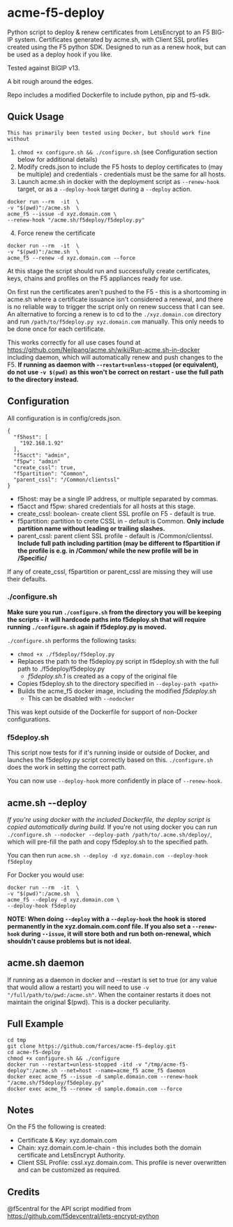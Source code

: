 # acme-f5-deploy
Python script to deploy &amp; renew certificates from LetsEncrypt to an F5 BIG-IP system. Certificates generated by acme.sh, with Client SSL profiles created using the F5 python SDK. Designed to run as a renew hook, but can be used as a deploy hook if you like.

Tested against BIGIP v13.

A bit rough around the edges.

Repo includes a modified Dockerfile to include python, pip and f5-sdk.

## Quick Usage
`This has primarily been tested using Docker, but should work fine without`
1. `chmod +x configure.sh && ./configure.sh` (see Configuration section below for additional details)
2. Modify creds.json to include the F5 hosts to deploy certificates to (may be multiple) and credentials - credentials must be the same for all hosts.
3. Launch acme.sh in docker with the deployment script as `--renew-hook` target, or as a `--deploy-hook` target during a `--deploy` action.
  ```
  docker run --rm  -it  \
 -v "$(pwd)":/acme.sh  \
 acme_f5 --issue -d xyz.domain.com \ 
 --renew-hook "/acme.sh/f5deploy/f5deploy.py"
  ```
4. Force renew the certificate
  ```
  docker run --rm  -it  \
  -v "$(pwd)":/acme.sh  \
  acme_f5 --renew -d xyz.domain.com --force
  ```
  
At this stage the script should run and successfully create certificates, keys, chains and profiles on the F5 appliances ready for use.

On first run the certificates aren't pushed to the F5 - this is a shortcoming in acme.sh where a certificate issuance isn't considered a renewal, and there is no reliable way to trigger the script only on renew success that I can see. 
An alternative to forcing a renew is to cd to the `./xyz.domain.com` directory and run `/path/to/f5deploy.py xyz.domain.com` manually. This only needs to be done once for each certificate.

This works correctly for all use cases found at https://github.com/Neilpang/acme.sh/wiki/Run-acme.sh-in-docker including daemon, which will automatically renew and push changes to the F5.
**If running as daemon with `--restart=unless-stopped` (or equivalent), do not use `-v $(pwd)` as this won't be correct on restart - use the full path to the directory instead.**
## Configuration
All configuration is in config/creds.json.
```
{
  "f5host": [
    "192.168.1.92"
  ],
  "f5acct": "admin",
  "f5pw": "admin"
  "create_cssl": true,
  "f5partition": "Common",
  "parent_cssl": "/Common/clientssl"
}
```
* f5host: may be a single IP address, or multiple separated by commas.
* f5acct and f5pw: shared credentials for all hosts at this stage.
* create_cssl: boolean- create client SSL profile on F5 - default is true.
* f5partition: partition to crete CSSL in - default is Common. **Only include partition name without leading or trailing slashes.**
* parent_cssl: parent client SSL profile - default is /Common/clientssl. **Include full path including partition (may be different to f5partition if the profile is e.g. in /Common/ while the new profile will be in /Specific/**

If any of create_cssl, f5partition or parent_cssl are missing they will use their defaults.

### ./configure.sh
**Make sure you run `./configure.sh` from the directory you will be keeping the scripts - it will hardcode paths into f5deploy.sh that will require running `./configure.sh` again if f5deploy.py is moved.**

`./configure.sh` performs the following tasks:
- `chmod +x ./f5deploy/f5deploy.py`
- Replaces the path to the f5deploy.py script in f5deploy.sh with the full path to ./f5deploy/f5deploy.py
    - *f5deploy.sh.1* is created as a copy of the original file
- Copies f5deploy.sh to the directory specified in `--deploy-path <path>`
- Builds the acme_f5 docker image, including the modified *f5deploy.sh*
    - This can be disabled with `--nodocker`
    
This was kept outside of the Dockerfile for support of non-Docker configurations.

### f5deploy.sh
This script now tests for if it's running inside or outside of Docker, and launches the f5deploy.py script correctly based on this. `./configure.sh` does the work in setting the correct path.

You can now use `--deploy-hook` more confidently in place of `--renew-hook`.

## acme.sh --deploy
*If you're using docker with the included Dockerfile, the deploy script is copied automatically during build.*
If you're not using docker you can run `./configure.sh --nodocker --deploy-path /path/to/.acme.sh/deploy/`, which will pre-fill the path and copy f5deploy.sh to the specified path.

You can then run `acme.sh --deploy -d xyz.domain.com --deploy-hook f5deploy`

For Docker you would use:
```
docker run --rm  -it  \
-v "$(pwd)":/acme.sh  \
acme_f5 --deploy -d xyz.domain.com \ 
--deploy-hook f5deploy
```
**NOTE: When doing `--deploy` with a `--deploy-hook` the hook is stored permanently in the xyz.domain.com.conf file. 
If you also set a `--renew-hook` during `--issue`, it will store both and run both on-renewal, which shouldn't cause problems but is not ideal.**

## acme.sh daemon
If running as a daemon in docker and --restart is set to true (or any value that would allow a restart) you will need to use `-v "/full/path/to/pwd:/acme.sh"`. When the container restarts it does not maintain the original $(pwd). This is a docker peculiarity.

## Full Example
```
cd tmp
git clone https://github.com/farces/acme-f5-deploy.git
cd acme-f5-deploy
chmod +x configure.sh && ./configure
docker run --restart=unless-stopped -itd -v "/tmp/acme-f5-deploy":/acme.sh --net=host --name=acme_f5 acme_f5 daemon
docker exec acme_f5 --issue -d sample.domain.com --renew-hook "/acme.sh/f5deploy/f5deploy.py"
docker exec acme_f5 --renew -d sample.domain.com --force
```

## Notes
On the F5 the following is created:
- Certificate & Key: xyz.domain.com
- Chain: xyz.domain.com.le-chain - this includes both the domain certificate and LetsEncrypt Authority.
- Client SSL Profile: cssl.xyz.domain.com. This profile is never overwritten and can be customized as required.

## Credits
@f5central for the API script modified from https://github.com/f5devcentral/lets-encrypt-python
